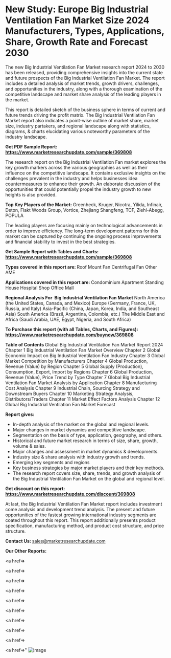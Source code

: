 # New Study: Europe Big Industrial Ventilation Fan Market Size 2024 Manufacturers, Types, Applications, Share, Growth Rate and Forecast 2030

The new Big Industrial Ventilation Fan Market research report 2024 to 2030 has been released, providing comprehensive insights into the current state and future prospects of the Big Industrial Ventilation Fan Market. The report includes a detailed analysis of market trends, growth drivers, challenges, and opportunities in the industry, along with a thorough examination of the competitive landscape and market share analysis of the leading players in the market.

This report is detailed sketch of the business sphere in terms of current and future trends driving the profit matrix. The Big Industrial Ventilation Fan Market report also indicates a point-wise outline of market share, market size, industry partakers, and regional landscape along with statistics, diagrams, &amp; charts elucidating various noteworthy parameters of the industry landscape.

<strong><b>Get PDF Sample Report: <a href=https://www.marketresearchupdate.com/sample/369808>https://www.marketresearchupdate.com/sample/369808</a></b></strong>

The research report on the Big Industrial Ventilation Fan market explores the key growth markers across the various geographies as well as their influence on the competitive landscape. It contains exclusive insights on the challenges prevalent in the industry and helps businesses idea countermeasures to enhance their growth. An elaborate discussion of the opportunities that could potentially propel the industry growth to new heights is also provided.

<strong><b>Top Key Players of the Market:
</b></strong>Greenheck, Kruger, Nicotra, Yilida, Infinair, Deton, Flakt Woods Group, Vortice, Zhejiang Shangfeng, TCF, Ziehl-Abegg, POPULA<strong><b>
</b></strong>

The leading players are focusing mainly on technological advancements in order to improve efficiency. The long-term development patterns for this market can be captured by continuing the ongoing process improvements and financial stability to invest in the best strategies.

<strong><b>Get Sample Report with Tables and Charts: <a href=https://www.marketresearchupdate.com/sample/369808>https://www.marketresearchupdate.com/sample/369808</a></b></strong>

<strong><b>Types covered in this report are:
</b></strong>Roof Mount Fan
Centrifugal Fan
Other AME<strong><b>
</b></strong>

<strong><b>Applications covered in this report are:
</b></strong>Condominium
Apartment
Standing House
Hospital
Shop
Office
Mall<strong><b>
</b></strong>

<strong><b>Regional Analysis For  Big Industrial Ventilation Fan Market</b></strong><strong><b>
</b></strong>North America (the United States, Canada, and Mexico)
Europe (Germany, France, UK, Russia, and Italy)
Asia-Pacific (China, Japan, Korea, India, and Southeast Asia)
South America (Brazil, Argentina, Colombia, etc.)
The Middle East and Africa (Saudi Arabia, UAE, Egypt, Nigeria, and South Africa)

<strong><b>To Purchase this report (with all Tables, Charts, and Figures): <a href=https://www.marketresearchupdate.com/buynow/369808>https://www.marketresearchupdate.com/buynow/369808</a></b></strong>

<strong><b>Table of Contents</b></strong><strong><b>
</b></strong>Global Big Industrial Ventilation Fan Market Report 2024
Chapter 1 Big Industrial Ventilation Fan Market Overview
Chapter 2 Global Economic Impact on Big Industrial Ventilation Fan Industry
Chapter 3 Global Market Competition by Manufacturers
Chapter 4 Global Production, Revenue (Value) by Region
Chapter 5 Global Supply (Production), Consumption, Export, Import by Regions
Chapter 6 Global Production, Revenue (Value), Price Trend by Type
Chapter 7 Global Big Industrial Ventilation Fan Market Analysis by Application
Chapter 8 Manufacturing Cost Analysis
Chapter 9 Industrial Chain, Sourcing Strategy and Downstream Buyers
Chapter 10 Marketing Strategy Analysis, Distributors/Traders
Chapter 11 Market Effect Factors Analysis
Chapter 12 Global Big Industrial Ventilation Fan Market Forecast

<strong><b>Report gives:</b></strong>

- In-depth analysis of the market on the global and regional levels.
- Major changes in market dynamics and competitive landscape.
- Segmentation on the basis of type, application, geography, and others.
- Historical and future market research in terms of size, share, growth, volume &amp; sales.
- Major changes and assessment in market dynamics &amp; developments.
- Industry size &amp; share analysis with industry growth and trends.
- Emerging key segments and regions
- Key business strategies by major market players and their key methods.
- The research report covers size, share, trends, and growth analysis of the Big Industrial Ventilation Fan Market on the global and regional level.

<strong><b>Get discount on this report: <a href=https://www.marketresearchupdate.com/discount/369808>https://www.marketresearchupdate.com/discount/369808</a></b></strong>

At last, the Big Industrial Ventilation Fan Market report includes investment come analysis and development trend analysis. The present and future opportunities of the fastest growing international industry segments are coated throughout this report. This report additionally presents product specification, manufacturing method, and product cost structure, and price structure.

<strong><b>Contact Us:
</b></strong>sales@marketresearchupdate.com

<strong>Our Other Reports:</strong>

<a href=></a>

<a href=></a>

<a href=></a>

<a href=></a>

<a href=></a>

<a href=></a>

<a href=></a>

<a href=></a>

<a href=></a>

<a href=></a>"
![image](https://github.com/Gayatrikarjule/Market-Analysis-360/assets/97346546/05e4bd10-a0d3-4f03-a81b-a66ba80d6cf1)
